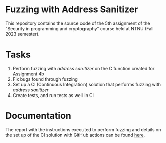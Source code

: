 # Fuzzing with Address Sanitizer
This repository contains the source code of the 5th assignment of the "Security in programming and cryptography" course held at NTNU (Fall 2023 semester).

# Tasks
1. Perform fuzzing with _address sanitizer_ on the C function created for Assignment 4b
2. Fix bugs found through fuzzing
3. Set up a CI (Continuous Integration) solution that performs fuzzing with _address sanitizer_
4. Create tests, and run tests as well in CI

# Documentation
The report with the instructions executed to perform fuzzing and details on the set up of the CI solution with GitHub actions can be found [here](https://github.com/FrancescaGrimaldi/security-and-cryptography-assignments).
